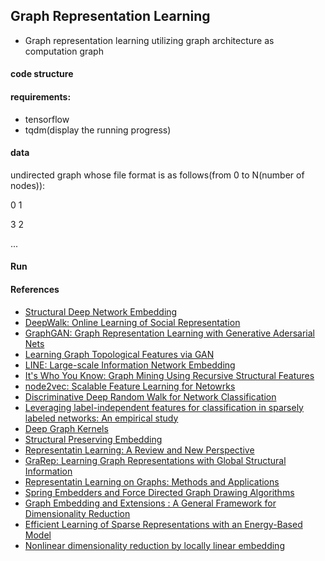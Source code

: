 ## Graph Representation Learning

- Graph representation learning utilizing graph architecture as computation graph


#### code structure


#### requirements:

- tensorflow
- tqdm(display the running progress)


#### data

undirected graph whose file format is as follows(from 0 to N(number of nodes)):

0       1

3       2

...

#### Run

#### References
- [Structural Deep Network Embedding](http://www.kdd.org/kdd2016/papers/files/rfp0191-wangAemb.pdf)
- [DeepWalk: Online Learning of Social Representation](https://arxiv.org/pdf/1403.6652.pdf)
- [GraphGAN: Graph Representation Learning with Generative Adersarial Nets](https://pdfs.semanticscholar.org/cd9b/25a3223300aa4c70050b19f6052e09c0be73.pdf)
- [Learning Graph Topological Features via GAN](https://arxiv.org/pdf/1709.03545.pdf)
- [LINE: Large-scale Information Network Embedding](http://www.www2015.it/documents/proceedings/proceedings/p1067.pdf)
- [It's Who You Know: Graph Mining Using Recursive Structural Features](http://www.cs.cmu.edu/~./leili/pubs/henderson-kdd2011.pdf)
- [node2vec: Scalable Feature Learning for Netowrks](https://cs.stanford.edu/~jure/pubs/node2vec-kdd16.pdf)
- [Discriminative Deep Random Walk for Network Classification](http://www.aclweb.org/anthology/P16-1095)
- [Leveraging label-independent features for classification in sparsely labeled networks: An empirical study](http://eliassi.org/papers/gallagher-snakdd08.pdf)
- [Deep Graph Kernels](https://users.soe.ucsc.edu/~vishy/pubs/YanVis15.pdf)
- [Structural Preserving Embedding](http://www.cs.columbia.edu/~jebara/papers/spe-icml09.pdf)
- [Representatin Learning: A Review and New Perspective](http://www.cl.uni-heidelberg.de/courses/ws14/deepl/BengioETAL12.pdf)
- [GraRep: Learning Graph Representations with Global Structural Information](http://delivery.acm.org/10.1145/2810000/2806512/p891-cao.pdf?ip=129.93.4.25&id=2806512&acc=ACTIVE%20SERVICE&key=B63ACEF81C6334F5%2EEE2BA0AAC6332229%2E4D4702B0C3E38B35%2E4D4702B0C3E38B35&__acm__=1520737919_515691670b6ff830770aa30c3b5d64b6)
- [Representatin Learning on Graphs: Methods and Applications](https://cs.stanford.edu/~jure/pubs/graphrepresentation-ieee17.pdf)
- [Spring Embedders and Force Directed Graph Drawing Algorithms](https://arxiv.org/pdf/1201.3011.pdf)
- [Graph Embedding and Extensions : A General Framework for Dimensionality Reduction](http://ieeexplore.ieee.org/stamp/stamp.jsp?arnumber=4016549)
- [Efficient Learning of Sparse Representations with an Energy-Based Model](https://papers.nips.cc/paper/3112-efficient-learning-of-sparse-representations-with-an-energy-based-model.pdf)
- [Nonlinear dimensionality reduction by locally linear embedding](http://science.sciencemag.org/content/290/5500/2323.full)





